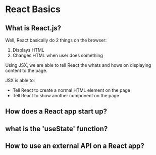 # React Basics

## What is React.js?

Well, React basically do 2 things on the browser:

1. Displays HTML
2. Changes HTML when user does something

Using JSX, we are able to tell React the whats and hows on displaying content to the page.

JSX is able to:
- Tell React to create a normal HTML element on the page
- Tell React to show another component on the page

## How does a React app start up?

## what is the 'useState' function?

## How to use an external API on a React app?